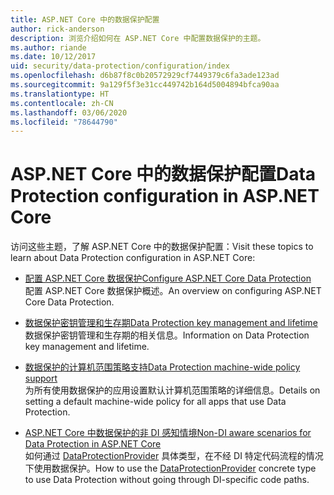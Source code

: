```yaml
---
title: ASP.NET Core 中的数据保护配置
author: rick-anderson
description: 浏览介绍如何在 ASP.NET Core 中配置数据保护的主题。
ms.author: riande
ms.date: 10/12/2017
uid: security/data-protection/configuration/index
ms.openlocfilehash: d6b87f8c0b20572929cf7449379c6fa3ade123ad
ms.sourcegitcommit: 9a129f5f3e31cc449742b164d5004894bfca90aa
ms.translationtype: HT
ms.contentlocale: zh-CN
ms.lasthandoff: 03/06/2020
ms.locfileid: "78644790"
---
```

# <a name="data-protection-configuration-in-aspnet-core"></a><span data-ttu-id="fec68-103">ASP.NET Core 中的数据保护配置</span><span class="sxs-lookup"><span data-stu-id="fec68-103">Data Protection configuration in ASP.NET Core</span></span>

<span data-ttu-id="fec68-104">访问这些主题，了解 ASP.NET Core 中的数据保护配置：</span><span class="sxs-lookup"><span data-stu-id="fec68-104">Visit these topics to learn about Data Protection configuration in ASP.NET Core:</span></span>

* [<span data-ttu-id="fec68-105">配置 ASP.NET Core 数据保护</span><span class="sxs-lookup"><span data-stu-id="fec68-105">Configure ASP.NET Core Data Protection</span></span>](xref:security/data-protection/configuration/overview)  
  <span data-ttu-id="fec68-106">配置 ASP.NET Core 数据保护概述。</span><span class="sxs-lookup"><span data-stu-id="fec68-106">An overview on configuring ASP.NET Core Data Protection.</span></span>

* [<span data-ttu-id="fec68-107">数据保护密钥管理和生存期</span><span class="sxs-lookup"><span data-stu-id="fec68-107">Data Protection key management and lifetime</span></span>](xref:security/data-protection/configuration/default-settings)  
  <span data-ttu-id="fec68-108">数据保护密钥管理和生存期的相关信息。</span><span class="sxs-lookup"><span data-stu-id="fec68-108">Information on Data Protection key management and lifetime.</span></span>

* [<span data-ttu-id="fec68-109">数据保护的计算机范围策略支持</span><span class="sxs-lookup"><span data-stu-id="fec68-109">Data Protection machine-wide policy support</span></span>](xref:security/data-protection/configuration/machine-wide-policy)  
  <span data-ttu-id="fec68-110">为所有使用数据保护的应用设置默认计算机范围策略的详细信息。</span><span class="sxs-lookup"><span data-stu-id="fec68-110">Details on setting a default machine-wide policy for all apps that use Data Protection.</span></span>

* [<span data-ttu-id="fec68-111">ASP.NET Core 中数据保护的非 DI 感知情境</span><span class="sxs-lookup"><span data-stu-id="fec68-111">Non-DI aware scenarios for Data Protection in ASP.NET Core</span></span>](xref:security/data-protection/configuration/non-di-scenarios)  
  <span data-ttu-id="fec68-112">如何通过 [DataProtectionProvider](/dotnet/api/Microsoft.AspNetCore.DataProtection.DataProtectionProvider) 具体类型，在不经 DI 特定代码流程的情况下使用数据保护。</span><span class="sxs-lookup"><span data-stu-id="fec68-112">How to use the [DataProtectionProvider](/dotnet/api/Microsoft.AspNetCore.DataProtection.DataProtectionProvider) concrete type to use Data Protection without going through DI-specific code paths.</span></span>

